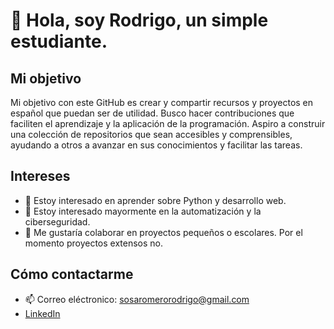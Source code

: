 # 👋 Hola, soy Rodrigo, un simple estudiante.

## Mi objetivo
Mi objetivo con este GitHub es crear y compartir recursos y proyectos en español que puedan ser de utilidad. 
Busco hacer contribuciones que faciliten el aprendizaje y la aplicación de la programación. Aspiro a construir 
una colección de repositorios que sean accesibles y comprensibles, ayudando a otros a avanzar en sus 
conocimientos y facilitar las tareas.

## Intereses
- 👀 Estoy interesado en aprender sobre Python y desarrollo web.
- 🌱 Estoy interesado mayormente en la automatización y la ciberseguridad.
- 💞️ Me gustaría colaborar en proyectos pequeños o escolares. Por el momento proyectos extensos no.

## Cómo contactarme
- 📫 Correo eléctronico: sosaromerorodrigo@gmail.com
- [LinkedIn](https://www.linkedin.com/in/rodrigo-sosa-romero/)

